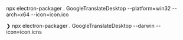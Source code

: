  npx electron-packager . GoogleTranslateDesktop --platform=win32 --arch=x64 --icon=icon.ico


 ❯ npx electron-packager . GoogleTranslateDesktop --darwin --icon=icon.icns